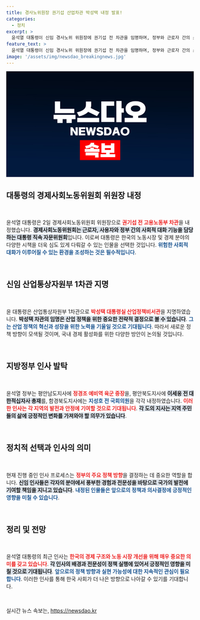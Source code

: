```yaml
---
title: 경사노위원장 권기섭 산업차관 박성택 내정 발표!
categories:
  - 정치
excerpt: >
  윤석열 대통령이 신임 경사노위 위원장에 권기섭 전 차관을 임명하며, 정부와 근로자 간의 소통 강화를 꾀합니다. 새로운 조각 인사에도 귀추가 주목됩니다!
feature_text: >
  윤석열 대통령이 신임 경사노위 위원장에 권기섭 전 차관을 임명하며, 정부와 근로자 간의 소통 강화를 꾀합니다. 새로운 조각 인사에도 귀추가 주목됩니다!
image: '/assets/img/newsdao_breakingnews.jpg'
---
```


<p><img src="/assets/img/newsdao_breakingnews.jpg" alt="bookingtag 속보" /></p>

<h2 data-ke-size="size26">대통령의 경제사회노동위원회 위원장 내정</h2>

<p data-ke-size="size16">&nbsp;</p>

<p>윤석열 대통령은 2일 경제사회노동위원회 위원장으로 <b><span style="color: #ee2323;">권기섭 전 고용노동부 차관</span></b>을 내정했습니다. <b><span style="background-color: #21538527;">경제사회노동위원회는 근로자, 사용자와 정부 간의 사회적 대화 기능을 담당하는 대통령 직속 자문위원회</span></b>입니다. 이로써 대통령은 한국의 노동시장 및 경제 분야의 다양한 시책을 더욱 심도 있게 다뤄갈 수 있는 인물을 선택한 것입니다. <b><span style="color: #1a5490;">위험한 사회적 대화가 이루어질 수 있는 환경을 조성하는 것은 필수적입니다</span></b>.</p>

<p data-ke-size="size16">&nbsp;</p>

<h2 data-ke-size="size26">신임 산업통상자원부 1차관 지명</h2>

<p data-ke-size="size16">&nbsp;</p>

<p>윤 대통령은 산업통상자원부 1차관으로 <b><span style="color: #ee2323;">박성택 대통령실 산업정책비서관</span></b>을 지명하였습니다. <b><span style="background-color: #21538527;">박성택 차관의 임명은 산업 정책을 위한 중요한 전략적 결정으로 볼 수 있습니다</span></b>. <b><span style="color: #1a5490;">그는 산업 정책의 혁신과 성장을 위한 노력을 기울일 것으로 기대됩니다</span></b>. 따라서 새로운 정책 방향이 모색될 것이며, 국내 경제 활성화를 위한 다양한 방안이 논의될 것입니다.</p>

<p data-ke-size="size16">&nbsp;</p>

<h2 data-ke-size="size26">지방정부 인사 발탁</h2>

<p data-ke-size="size16">&nbsp;</p>

<p>윤석열 정부는 평안남도지사에 <b><span style="color: #ee2323;">정경조 예비역 육군 중장</span></b>을, 평안북도지사에 <b><span style="background-color: #21538527;">이세웅 전 대한적십자사 총재</span></b>를, 함경북도지사에는 <b><span style="color: #1a5490;">지성호 전 국회의원</span></b>을 각각 내정하였습니다. <b><span style="color: #ee2323;">이러한 인사는 각 지역의 발전과 안정에 기여할 것으로 기대됩니다</span></b>. <b><span style="background-color: #21538527;">각 도의 지사는 지역 주민들의 삶에 긍정적인 변화를 가져와야 할 의무가 있습니다</span></b>. </p>

<p data-ke-size="size16">&nbsp;</p>

<h2 data-ke-size="size26">정치적 선택과 인사의 의미</h2>

<p data-ke-size="size16">&nbsp;</p>

<p>현재 진행 중인 인사 프로세스는 <b><span style="color: #ee2323;">정부의 주요 정책 방향</span></b>을 결정하는 데 중요한 역할을 합니다. <b><span style="background-color: #21538527;">신임 인사들은 각자의 분야에서 풍부한 경험과 전문성을 바탕으로 국가의 발전에 기여할 책임을 지니고 있습니다</span></b>. <b><span style="color: #1a5490;">내정된 인물들은 앞으로의 정책과 의사결정에 긍정적인 영향을 미칠 수 있습니다</span></b>.</p>

<p data-ke-size="size16">&nbsp;</p>

<h2 data-ke-size="size26">정리 및 전망</h2>

<p data-ke-size="size16">&nbsp;</p>

<p>윤석열 대통령의 최근 인사는 <b><span style="color: #ee2323;">한국의 경제 구조와 노동 시장 개선을 위해 매우 중요한 의미를 갖고 있습니다</span></b>. <b><span style="background-color: #21538527;">각 인사의 배경과 전문성이 정책 실행에 있어서 긍정적인 영향을 미칠 것으로 기대됩니다</span></b>. <b><span style="color: #1a5490;">앞으로의 정책 방향과 실현 가능성에 대한 지속적인 관심이 필요합니다</span></b>. 이러한 인사를 통해 한국 사회가 더 나은 방향으로 나아갈 수 있기를 기대합니다. </p>

<p data-ke-size="size16">&nbsp;</p>
실시간 뉴스 속보는, <a href="https://newsdao.kr" rel="dofollow">https://newsdao.kr</a>



